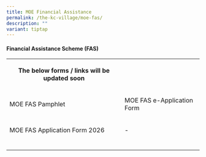 ```yaml
---
title: MOE Financial Assistance
permalink: /the-kc-village/moe-fas/
description: ""
variant: tiptap
---
```

<h4>Financial Assistance Scheme (FAS)</h4>
<table style="minWidth: 50px">
<colgroup>
<col>
<col>
</colgroup>
<tbody>
<tr>
<th rowspan="1" colspan="1">
<p>The below forms / links will be updated soon</p>
</th>
<th rowspan="1" colspan="1">
<p></p>
</th>
</tr>
<tr>
<td rowspan="1" colspan="1">
<p>MOE FAS Pamphlet</p>
</td>
<td rowspan="1" colspan="1">
<p>MOE FAS e-Application Form</p>
</td>
</tr>
<tr>
<td rowspan="1" colspan="1">
<p>MOE FAS Application Form 2026</p>
</td>
<td rowspan="1" colspan="1">
<p>-</p>
</td>
</tr>
<tr>
<td rowspan="1" colspan="1">
<p></p>
</td>
<td rowspan="1" colspan="1">
<p></p>
</td>
</tr>
</tbody>
</table>
<p></p>
